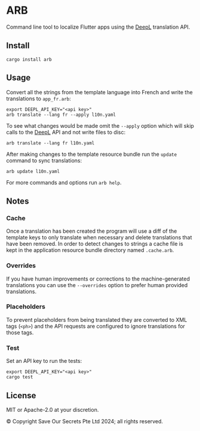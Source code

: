 # ARB

Command line tool to localize Flutter apps using the [DeepL][] translation API.

## Install

```
cargo install arb
```

## Usage

Convert all the strings from the template language into French and write the translations to `app_fr.arb`:

```
export DEEPL_API_KEY="<api key>"
arb translate --lang fr --apply l10n.yaml
```

To see what changes would be made omit the `--apply` option which will skip calls to the [DeepL][] API and not write files to disc:

```
arb translate --lang fr l10n.yaml
```

After making changes to the template resource bundle run the `update` command to sync translations:

```
arb update l10n.yaml
```

For more commands and options run `arb help`.

## Notes

### Cache

Once a translation has been created the program will use a diff of the template keys to only translate when necessary and delete translations that have been removed. In order to detect changes to strings a cache file is kept in the application resource bundle directory named `.cache.arb`.

### Overrides

If you have human improvements or corrections to the machine-generated translations you can use the `--overrides` option to prefer human provided translations.

### Placeholders

To prevent placeholders from being translated they are converted to XML tags (`<ph>`) and the API requests are configured to ignore translations for those tags.

### Test

Set an API key to run the tests:

```
export DEEPL_API_KEY="<api key>"
cargo test
```

## License

MIT or Apache-2.0 at your discretion.

© Copyright Save Our Secrets Pte Ltd 2024; all rights reserved.

[DeepL]: https://deepl.com
